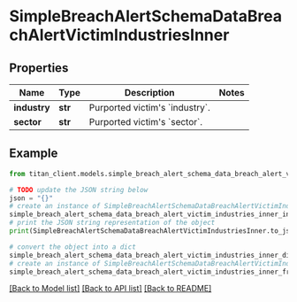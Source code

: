 # SimpleBreachAlertSchemaDataBreachAlertVictimIndustriesInner


## Properties

Name | Type | Description | Notes
------------ | ------------- | ------------- | -------------
**industry** | **str** | Purported victim&#39;s &#x60;industry&#x60;. | 
**sector** | **str** | Purported victim&#39;s &#x60;sector&#x60;. | 

## Example

```python
from titan_client.models.simple_breach_alert_schema_data_breach_alert_victim_industries_inner import SimpleBreachAlertSchemaDataBreachAlertVictimIndustriesInner

# TODO update the JSON string below
json = "{}"
# create an instance of SimpleBreachAlertSchemaDataBreachAlertVictimIndustriesInner from a JSON string
simple_breach_alert_schema_data_breach_alert_victim_industries_inner_instance = SimpleBreachAlertSchemaDataBreachAlertVictimIndustriesInner.from_json(json)
# print the JSON string representation of the object
print(SimpleBreachAlertSchemaDataBreachAlertVictimIndustriesInner.to_json())

# convert the object into a dict
simple_breach_alert_schema_data_breach_alert_victim_industries_inner_dict = simple_breach_alert_schema_data_breach_alert_victim_industries_inner_instance.to_dict()
# create an instance of SimpleBreachAlertSchemaDataBreachAlertVictimIndustriesInner from a dict
simple_breach_alert_schema_data_breach_alert_victim_industries_inner_from_dict = SimpleBreachAlertSchemaDataBreachAlertVictimIndustriesInner.from_dict(simple_breach_alert_schema_data_breach_alert_victim_industries_inner_dict)
```
[[Back to Model list]](../README.md#documentation-for-models) [[Back to API list]](../README.md#documentation-for-api-endpoints) [[Back to README]](../README.md)



